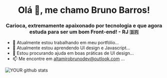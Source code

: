 <h1 align="center">Olá 👋, me chamo Bruno Barros!</h1>
<h3 align="center">Carioca, extremamente apaixonado por tecnologia e que agora estuda para ser um bom Front-end! - RJ 🇧🇷</h3>

- 🔭 Atualmente estou trabalhando em meu portfólio...
- 🌱 Atualmente estou aprendendo UI design e Javascript...
- 🤔 Estou procurando ajuda em boas práticas de UI design...
- 📫 Me encontre em altamirobrunodev@outlook.com ...


![YOUR github stats](https://github-readme-stats.vercel.app/api?username=Brunoxx1995)


<!--
**Brunoxx1995/Brunoxx1995** is a ✨ _special_ ✨ repository because its `README.md` (this file) appears on your GitHub profile.**
